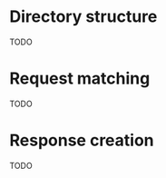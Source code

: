﻿Directory structure
===================

TODO


Request matching
================

TODO


Response creation
=================

TODO